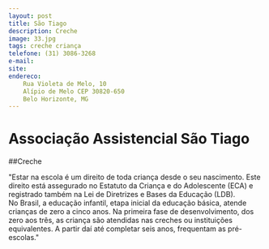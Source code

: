 ```yaml
---
layout: post
title: São Tiago
description: Creche
image: 33.jpg
tags: creche criança
telefone: (31) 3086-3268
e-mail:   
site: 
endereco:
    Rua Violeta de Melo, 10
    Alípio de Melo CEP 30820-650
    Belo Horizonte, MG
---
```


# Associação Assistencial São Tiago

##Creche

"Estar na escola é um direito de toda criança desde o seu nascimento. 
Este direito está assegurado no Estatuto da Criança e do Adolescente (ECA) 
e registrado também na Lei de Diretrizes e Bases da Educação (LDB).  
No Brasil, a educação infantil, etapa inicial da educação básica, atende crianças de zero a cinco anos. 
Na primeira fase de desenvolvimento, dos zero aos três, as criança são atendidas nas creches ou instituições equivalentes.
A partir daí até completar seis anos, frequentam as pré-escolas."





